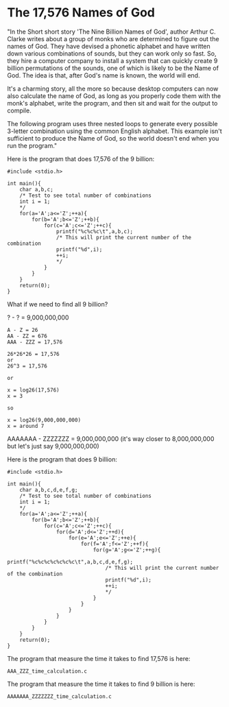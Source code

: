 # The 17,576 Names of God

"In the Short short story 'The Nine Billion Names of God', author Arthur C. Clarke
writes about a group of monks who are determined to figure out the names of
God. They have devised a phonetic alphabet and have written down various
combinations of sounds, but they can work only so fast. So, they hire a computer
company to install a system that can quickly create 9 billion permutations
of the sounds, one of which is likely to be the Name of God. The idea is that,
after God's name is known, the world will end.

It's a charming story, all the more so because desktop computers can now
also calculate the name of God, as long as you properly code them with the
monk's alphabet, write the program, and then sit and wait for the output to
compile.

The following program uses three nested loops to generate every possible
3-letter combination using the common English alphabet. This example isn't
sufficient to produce the Name of God, so the world doesn't end when you run
the program."

Here is the program that does 17,576 of the 9 billion:

    #include <stdio.h>

    int main(){
        char a,b,c;
        /* Test to see total number of combinations
        int i = 1; 
        */
        for(a='A';a<='Z';++a){
            for(b='A';b<='Z';++b){
                for(c='A';c<='Z';++c){
                    printf("%c%c%c\t",a,b,c);
                    /* This will print the current number of the combination
                    printf("%d",i);
                    ++i;
                    */
                }
            }
        }
        return(0);
    }

What if we need to find all 9 billion?

? - ? = 9,000,000,000


    A - Z = 26
    AA - ZZ = 676
    AAA - ZZZ = 17,576

    26*26*26 = 17,576
    or 
    26^3 = 17,576

    or

    x = log26(17,576)
    x = 3

    so

    x = log26(9,000,000,000)
    x = around 7 

AAAAAAA - ZZZZZZZ = 9,000,000,000 (it's way closer to 8,000,000,000 but let's just say 9,000,000,000)

Here is the program that does 9 billion:

    #include <stdio.h>

    int main(){
        char a,b,c,d,e,f,g;
        /* Test to see total number of combinations
        int i = 1; 
        */
        for(a='A';a<='Z';++a){
            for(b='A';b<='Z';++b){
                for(c='A';c<='Z';++c){
                    for(d='A';d<='Z';++d){
                        for(e='A';e<='Z';++e){
                            for(f='A';f<='Z';++f){
                                for(g='A';g<='Z';++g){
                                    printf("%c%c%c%c%c%c%c\t",a,b,c,d,e,f,g);
                                    /* This will print the current number of the combination
                                    printf("%d",i);
                                    ++i;
                                    */
                                }
                            }
                        }
                    }
                }
            }
        }
        return(0);
    }

The program that measure the time it takes to find 17,576 is here:

    AAA_ZZZ_time_calculation.c

The program that measure the time it takes to find 9 billion is here:

    AAAAAAA_ZZZZZZZ_time_calculation.c

